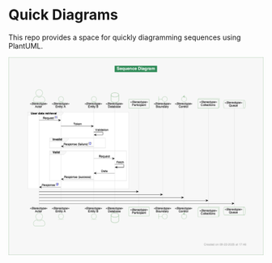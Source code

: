 # Quick Diagrams

This repo provides a space for quickly diagramming sequences using PlantUML.

![](sequence.png)